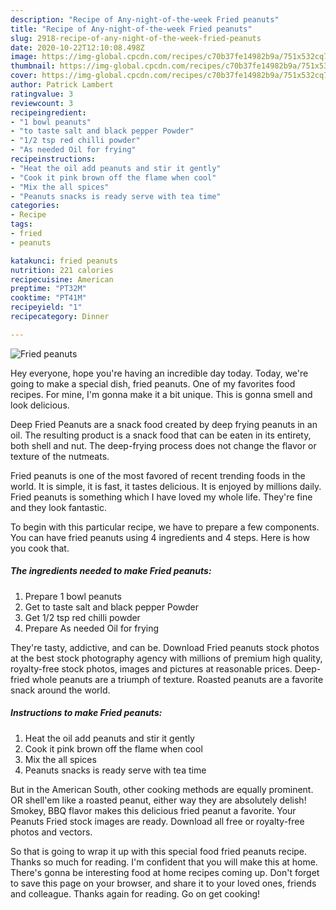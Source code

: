 ```yaml
---
description: "Recipe of Any-night-of-the-week Fried peanuts"
title: "Recipe of Any-night-of-the-week Fried peanuts"
slug: 2918-recipe-of-any-night-of-the-week-fried-peanuts
date: 2020-10-22T12:10:08.498Z
image: https://img-global.cpcdn.com/recipes/c70b37fe14982b9a/751x532cq70/fried-peanuts-recipe-main-photo.jpg
thumbnail: https://img-global.cpcdn.com/recipes/c70b37fe14982b9a/751x532cq70/fried-peanuts-recipe-main-photo.jpg
cover: https://img-global.cpcdn.com/recipes/c70b37fe14982b9a/751x532cq70/fried-peanuts-recipe-main-photo.jpg
author: Patrick Lambert
ratingvalue: 3
reviewcount: 3
recipeingredient:
- "1 bowl peanuts"
- "to taste salt and black pepper Powder"
- "1/2 tsp red chilli powder"
- "As needed Oil for frying"
recipeinstructions:
- "Heat the oil add peanuts and stir it gently"
- "Cook it pink brown off the flame when cool"
- "Mix the all spices"
- "Peanuts snacks is ready serve with tea time"
categories:
- Recipe
tags:
- fried
- peanuts

katakunci: fried peanuts 
nutrition: 221 calories
recipecuisine: American
preptime: "PT32M"
cooktime: "PT41M"
recipeyield: "1"
recipecategory: Dinner

---
```



![Fried peanuts](https://img-global.cpcdn.com/recipes/c70b37fe14982b9a/751x532cq70/fried-peanuts-recipe-main-photo.jpg)

Hey everyone, hope you're having an incredible day today. Today, we're going to make a special dish, fried peanuts. One of my favorites food recipes. For mine, I'm gonna make it a bit unique. This is gonna smell and look delicious.

Deep Fried Peanuts are a snack food created by deep frying peanuts in an oil. The resulting product is a snack food that can be eaten in its entirety, both shell and nut. The deep-frying process does not change the flavor or texture of the nutmeats.

Fried peanuts is one of the most favored of recent trending foods in the world. It is simple, it is fast, it tastes delicious. It is enjoyed by millions daily. Fried peanuts is something which I have loved my whole life. They're fine and they look fantastic.


To begin with this particular recipe, we have to prepare a few components. You can have fried peanuts using 4 ingredients and 4 steps. Here is how you cook that.

<!--inarticleads1-->

##### The ingredients needed to make Fried peanuts:

1. Prepare 1 bowl peanuts
1. Get to taste salt and black pepper Powder
1. Get 1/2 tsp red chilli powder
1. Prepare As needed Oil for frying


They&#39;re tasty, addictive, and can be. Download Fried peanuts stock photos at the best stock photography agency with millions of premium high quality, royalty-free stock photos, images and pictures at reasonable prices. Deep-fried whole peanuts are a triumph of texture. Roasted peanuts are a favorite snack around the world. 

<!--inarticleads2-->

##### Instructions to make Fried peanuts:

1. Heat the oil add peanuts and stir it gently
1. Cook it pink brown off the flame when cool
1. Mix the all spices
1. Peanuts snacks is ready serve with tea time


But in the American South, other cooking methods are equally prominent. OR shell&#39;em like a roasted peanut, either way they are absolutely delish! Smokey, BBQ flavor makes this delicious fried peanut a favorite. Your Peanuts Fried stock images are ready. Download all free or royalty-free photos and vectors. 

So that is going to wrap it up with this special food fried peanuts recipe. Thanks so much for reading. I'm confident that you will make this at home. There's gonna be interesting food at home recipes coming up. Don't forget to save this page on your browser, and share it to your loved ones, friends and colleague. Thanks again for reading. Go on get cooking!
